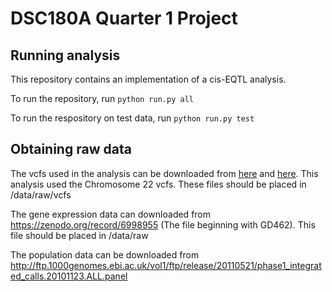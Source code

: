 # DSC180A Quarter 1 Project

## Running analysis

This repository contains an implementation of a cis-EQTL analysis.

To run the repository, run `python run.py all`

To run the respository on test data, run `python run.py test`

## Obtaining raw data

The vcfs used in the analysis can be downloaded from [here](http://ftp.1000genomes.ebi.ac.uk/vol1/ftp/release/20110521/ALL.chr22.phase1_release_v3.20101123.snps_indels_svs.genotypes.vcf.gz) and [here](http://ftp.1000genomes.ebi.ac.uk/vol1/ftp/release/20110521/ALL.chr22.phase1_release_v3.20101123.snps_indels_svs.genotypes.vcf.gz.tbi). This analysis used the Chromosome 22 vcfs. These files should be placed in /data/raw/vcfs

The gene expression data can downloaded from https://zenodo.org/record/6998955 (The file beginning with GD462). This file should be placed in /data/raw

The population data can be downloaded from http://ftp.1000genomes.ebi.ac.uk/vol1/ftp/release/20110521/phase1_integrated_calls.20101123.ALL.panel
